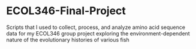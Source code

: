 # ECOL346-Final-Project
Scripts that I used to collect, process, and analyze amino acid sequence data for my ECOL346 group project exploring the environment-dependent nature of the evolutionary histories of various fish

